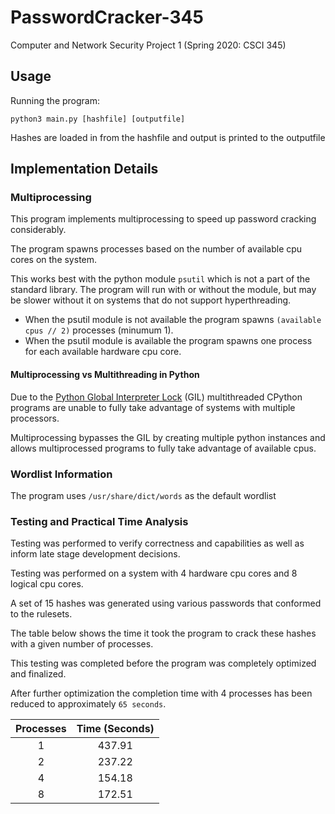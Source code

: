 # PasswordCracker-345
Computer and Network Security Project 1 (Spring 2020: CSCI 345)

## Usage
Running the program:

`python3 main.py [hashfile] [outputfile]`

Hashes are loaded in from the hashfile and output is printed to the outputfile

## Implementation Details

### Multiprocessing
This program implements multiprocessing to speed up password cracking considerably.

The program spawns processes based on the number of available cpu cores on the system.

This works best with the python module `psutil` which is not a part of the standard library. The program
will run with or without the module, but may be slower without it on systems that do not support hyperthreading.  
- When the psutil module is not available the program spawns `(available cpus // 2)` processes (minumum 1).
- When the psutil module is available the program spawns one process for each available hardware cpu core.

#### Multiprocessing vs Multithreading in Python
Due to the [Python Global Interpreter Lock](https://wiki.python.org/moin/GlobalInterpreterLock) (GIL) multithreaded CPython
programs are unable to fully take advantage of systems with multiple processors.

Multiprocessing bypasses the GIL by creating multiple python instances and allows multiprocessed programs
to fully take advantage of available cpus.

### Wordlist Information
The program uses `/usr/share/dict/words` as the default wordlist

### Testing and Practical Time Analysis
Testing was performed to verify correctness and capabilities as well as inform late stage development decisions. 

Testing was performed on a system with 4 hardware cpu cores and 8 logical cpu cores.

A set of 15 hashes was generated using various passwords that conformed to the rulesets.

The table below shows the time it took the program to crack these hashes with a given number of processes.

This testing was completed before the program was completely optimized and finalized.

After further optimization the completion time with 4 processes has been reduced to approximately `65 seconds`.


| Processes | Time (Seconds) |
| :-------: | :------------: |
|     1     |     437.91     |
|     2     |     237.22     |
|     4     |     154.18     |
|     8     |     172.51     |
